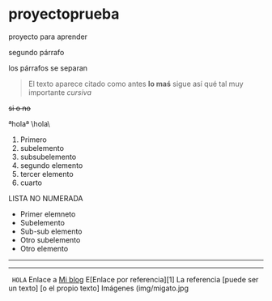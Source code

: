 # proyectoprueba
proyecto para aprender

segundo párrafo

los párrafos se separan
> El texto aparece citado
> como antes
**lo maś**
>sigue así
qué tal
muy importante
_cursiva_

~~si o no~~

ªholaª
\hola\

1. Primero
 1. subelemento
  1. subsubelemento
1. segundo elemento
1. tercer elemento
1. cuarto

LISTA NO NUMERADA
* Primer elemneto
 * Subelemento
  * Sub-sub elemento
 * Otro subelemento
* Otro elemento
_________________________________________________
 _ _ _ _ _
`` HOLA``
Enlace a [Mi blog](http:www.psicobyte.com)
E[Enlace por referencia][1]
La referencia [puede ser un texto]
[o el propio texto]
Imágenes
(img/migato.jpg
